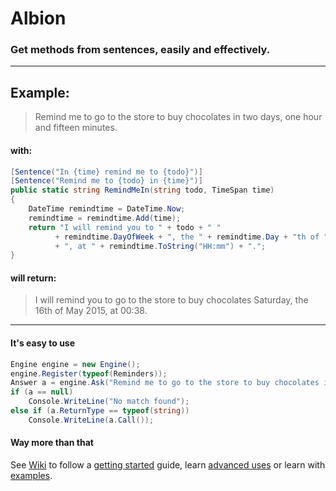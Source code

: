 # Albion
### Get methods from sentences, easily and effectively.
------
## Example:

> Remind me to go to the store to buy chocolates in two days, one hour and fifteen minutes.

#### with:
```csharp
[Sentence("In {time} remind me to {todo}")]
[Sentence("Remind me to {todo} in {time}")]
public static string RemindMeIn(string todo, TimeSpan time)
{
    DateTime remindtime = DateTime.Now;
    remindtime = remindtime.Add(time);
    return "I will remind you to " + todo + " "
          + remindtime.DayOfWeek + ", the " + remindtime.Day + "th of " + remindtime.ToString("MMM yyyy")
          + ", at " + remindtime.ToString("HH:mm") + ".";
}
```

#### will return:

> I will remind you to go to the store to buy chocolates Saturday, the 16th of May 2015, at 00:38.  

------
#### It's easy to use
```csharp
Engine engine = new Engine();
engine.Register(typeof(Reminders));
Answer a = engine.Ask("Remind me to go to the store to buy chocolates in two days, one hour and fifteen minutes.");
if (a == null)
    Console.WriteLine("No match found");
else if (a.ReturnType == typeof(string))
    Console.WriteLine(a.Call());
```

#### Way more than that
See [Wiki](../../wiki) to follow a [getting started](../../wiki/home) guide, learn [advanced uses](../../wiki/advanced-uses) or learn with [examples](../../wiki/examples).
